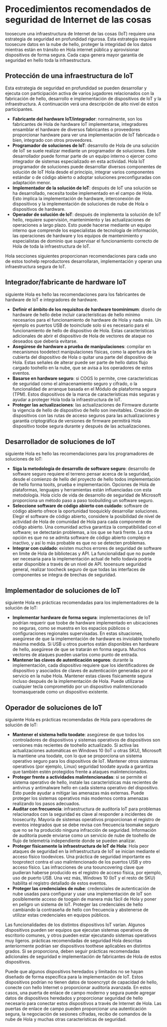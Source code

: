 # <a name="internet-of-things-security-best-practices"></a>Procedimientos recomendados de seguridad de Internet de las cosas
toosecure una infraestructura de Internet de las cosas (IoT) requiere una estrategia de seguridad en profundidad rigurosa. Esta estrategia requiere toosecure datos en la nube de hello, proteger la integridad de los datos mientras están en tránsito en Hola internet pública y aprovisionar dispositivos de forma segura. Cada capa genera mayor garantía de seguridad en hello toda la infraestructura.

## <a name="secure-an-iot-infrastructure"></a>Protección de una infraestructura de IoT
Esta estrategia de seguridad en profundidad se pueden desarrollar y ejecuta con participación activa de varios jugadores relacionados con la fabricación de hello, desarrollo e implementación de dispositivos de IoT y la infraestructura. A continuación verá una descripción de alto nivel de estos participantes.  

* **Fabricante del hardware IoT/integrador**: normalmente, son los fabricantes de Hola de hardware IoT implementarse, integradores ensamblar el hardware de diversos fabricantes o proveedores proporcionar hardware para ver una implementación de IoT fabricada o bien, integrado con otros proveedores.
* **Programador de soluciones de IoT**: desarrollo de Hola de una solución de IoT se suele realizar mediante un programador de soluciones. Este desarrollador puede formar parte de un equipo interno o ejercer como integrador de sistemas especializado en esta actividad. Hola IoT programador de soluciones puede desarrollar diversos componentes de solución de IoT Hola desde el principio, integrar varios componentes estándar o de código abierto o adoptar soluciones preconfiguradas con adaptación menor.
* **Implementador de la solución de IoT**: después de IoT una solución se ha desarrollado, necesita toobe implementado en el campo de Hola. Esto implica la implementación de hardware, interconexión de dispositivos y la implementación de soluciones de nube de Hola o dispositivos de hardware.
* **Operador de solución de IoT**: después de implementa la solución de IoT hello, requiere supervisión, mantenimiento y las actualizaciones de operaciones a largo plazo. Esto puede hacerse mediante un equipo interno que comprende los especialistas de tecnología de información, las operaciones de hardware y los equipos de mantenimiento y especialistas de dominio que supervisar el funcionamiento correcto de Hola de toda la infraestructura de IoT.

Hola secciones siguientes proporcionan recomendaciones para cada uno de estos toohelp reproductores desarrollaran, implementación y operan una infraestructura segura de IoT.

## <a name="iot-hardware-manufacturerintegrator"></a>Integrador/fabricante de hardware IoT
siguiente Hola es hello las recomendaciones para los fabricantes de hardware de IoT e integradores de hardware.

* **Definir el ámbito de los requisitos de hardware toominimum**: diseño de hardware de hello debe incluir características de hello mínimo necesarios para el funcionamiento de hardware de Hola y nada más. Un ejemplo es puertos USB de tooinclude solo si es necesario para el funcionamiento de hello de dispositivo de Hola. Estas características adicionales de abrir el dispositivo de Hola de vectores de ataque no deseados que debería evitarse.
* **Asegúrese de hardware a prueba de manipulaciones**: compilar en mecanismos toodetect manipulaciones físicas, como la apertura de la cubierta del dispositivo de Hola o quitar una parte del dispositivo de Hola. Estas señales de alterar puede ser parte de hello datos flujo cargado toohello en la nube, que se avisa a los operadores de estos eventos.
* **Basarse en hardware seguro**: si COGS lo permite, cree características de seguridad como el almacenamiento seguro y cifrado, o la funcionalidad de arranque basada en el Módulo de plataforma segura (TPM). Estos dispositivos de la marca de características más seguras y ayudar a proteger Hola toda la infraestructura de IoT.
* **Proteger las actualizaciones**: las actualizaciones de Firmware durante la vigencia de hello de dispositivo de hello son inevitables. Creación de dispositivos con las rutas de acceso seguros para las actualizaciones y garantía criptográfica de versiones de firmware permitirá Hola dispositivo toobe segura durante y después de las actualizaciones.

## <a name="iot-solution-developer"></a>Desarrollador de soluciones de IoT
siguiente Hola es hello las recomendaciones para los programadores de soluciones de IoT:

* **Siga la metodología de desarrollo de software seguro**: desarrollo de software seguro requiere el terreno pensar acerca de la seguridad, desde el comienzo de hello del proyecto de hello todos implementación de hello forma tooits, prueba e implementación. Opciones de Hola de plataformas, lenguajes y herramientas están influenciadas con esta metodología. Hola ciclo de vida de desarrollo de seguridad de Microsoft proporciona un método paso a paso toobuilding un software seguro.
* **Seleccione software de código abierto con cuidado**: software de código abierto ofrece la oportunidad tooquickly desarrollar soluciones. Elegir el software de código abierto, considere la posibilidad de nivel de actividad de Hola de comunidad de Hola para cada componente de código abierto. Una comunidad activa garantiza la compatibilidad con el software; se detectarán problemas, a los que se hará frente. La otra opción es que no se admita software de código abierto complejo e inactivo, y así lo más probable es que no se detecten problemas.
* **Integrar con cuidado**: existen muchos errores de seguridad de software en límite de Hola de bibliotecas y API. La funcionalidad que no puede ser necesaria para la implementación actual de hello todavía podría estar disponible a través de un nivel de API. tooensure seguridad general, realizar toocheck seguro de que todas las interfaces de componentes se integra de brechas de seguridad.      

## <a name="iot-solution-deployer"></a>Implementador de soluciones de IoT
siguiente Hola es prácticas recomendadas para los implementadores de la solución de IoT:

* **Implementar hardware de forma segura**: implementaciones de IoT podrían requerir que toobe de hardware implementado en ubicaciones no seguras, como se muestra en los espacios públicos o configuraciones regionales supervisadas. En estas situaciones, asegúrese de que la implementación de hardware es inviolable toohello máxima medida. Si USB u otros puertos están disponibles en hardware de hello, asegúrese de que se tratarán en forma segura. Muchos vectores de ataques pueden usarlos como punto de entrada.
* **Mantener las claves de autenticación seguros**: durante la implementación, cada dispositivo requiere que los identificadores de dispositivo y asociados de claves de autenticación generadas por el servicio en la nube Hola. Mantener estas claves físicamente segura incluso después de la implementación de Hola. Puede utilizarse cualquier tecla comprometido por un dispositivo malintencionado toomasquerade como un dispositivo existente.

## <a name="iot-solution-operator"></a>Operador de soluciones de IoT
siguiente Hola es prácticas recomendadas de Hola para operadores de solución de IoT:

* **Mantener el sistema hello toodate**: asegúrese de que todos los controladores de dispositivos y sistemas operativos de dispositivos son versiones más recientes de toohello actualizado. Si activa las actualizaciones automáticas en Windows 10 (IoT u otras SKU), Microsoft la mantiene una toodate, con lo que se proporciona un sistema operativo seguro para los dispositivos de IoT. Mantener otros sistemas operativos (por ejemplo, Linux) seguridad toodate ayuda a garantiza que también estén protegidos frente a ataques malintencionados.
* **Proteger frente a actividades malintencionadas**: si se permite el sistema operativo de hello, instale las características más recientes de antivirus y antimalware hello en cada sistema operativo del dispositivo. Esto puede ayudar a mitigar las amenazas más externas. Puede proteger los sistemas operativos más modernos contra amenazas realizando los pasos adecuados.
* **Auditar con frecuencia**: infraestructura de auditoría IoT para problemas relacionados con la seguridad es clave al responder a incidentes de toosecurity. Mayoría de sistemas operativos proporcionan el registro de eventos integrados que se debe revisa con frecuencia toomake seguro que no se ha producido ninguna infracción de seguridad. Información de auditoría puede enviarse como un servicio de nube de toohello de flujo de telemetría independiente donde se pueden analizar.
* **Proteger físicamente la infraestructura de IoT de Hola**: Hola peor ataques de seguridad en la infraestructura de IoT se inician mediante el acceso físico toodevices. Una práctica de seguridad importante es tooprotect contra el uso malintencionado de los puertos USB y otro acceso físico. Las infracciones de una toouncovering clave que pudieran haberse producido es el registro de acceso física, por ejemplo, uso de puerto USB. Una vez más, Windows 10 (IoT y el resto de SKU) habilita el registro detallado de estos eventos.
* **Proteger las credenciales de nube**: credenciales de autenticación de nube usadas para configurar y usar una implementación de IoT son posiblemente acceso de toogain de manera más fácil de Hola y poner en peligro un sistema de IoT. Proteger las credenciales de hello cambiando la contraseña de hello con frecuencia y abstenerse de utilizar estas credenciales en equipos públicos.

Las funcionalidades de los distintos dispositivos IoT varían. Algunos dispositivos pueden ser equipos que ejecutan sistemas operativos de escritorio comunes, y otros pueden estar ejecutando sistemas operativos muy ligeros. prácticas recomendadas de seguridad Hola descritas anteriormente podrían ser dispositivos toothese aplicables en distintos grados. Si se proporciona, deben seguir prácticas recomendadas adicionales de seguridad e implementación de fabricantes de Hola de estos dispositivos.

Puede que algunos dispositivos heredados y limitados no se hayan diseñado de forma específica para la implementación de IoT. Estos dispositivos podrían no tienen datos de tooencrypt de capacidad de hello, conecte con hello Internet o proporcionar auditoría avanzada. En estos casos, una puerta de enlace de campo moderno y segura puede agregar datos de dispositivos heredados y proporcionar seguridad de hello necesario para conectar estos dispositivos a través de Internet de Hola. Las puertas de enlace de campo pueden proporcionar una autenticación segura, la negociación de sesiones cifradas, recibo de comandos de la nube de Hola y muchas otras características de seguridad.

